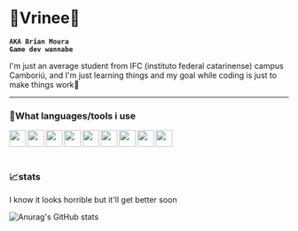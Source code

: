 # 🌌Vrinee🖤

**`AKA Brian Moura`**<br>
**`Game dev wannabe`**<br>

I'm just an average student from IFC (instituto federal catarinense) campus Camboriú, and I'm just learning things and my goal while coding is just to make things work🥶

---

### 💫What languages/tools i use
<img src="https://cdn.jsdelivr.net/gh/devicons/devicon/icons/c/c-original.svg" width="30px" align="left" padding-right="30px"  />
<img src="https://cdn.jsdelivr.net/gh/devicons/devicon/icons/csharp/csharp-original.svg" width="30px" align="left" padding-right="30px" />
<img src="https://cdn.jsdelivr.net/gh/devicons/devicon/icons/python/python-original.svg" width="30px" align="left" padding-right="30px" />
<img src="https://cdn.jsdelivr.net/gh/devicons/devicon/icons/css3/css3-original-wordmark.svg" width="30px" align="left" padding-right="30px" />
<img src="https://cdn.jsdelivr.net/gh/devicons/devicon/icons/html5/html5-original-wordmark.svg" width="30px" align="left" padding-right="30px" />
<img src="https://cdn.jsdelivr.net/gh/devicons/devicon/icons/illustrator/illustrator-line.svg" width="30px" align="left" padding-right="30px" />
<img src="https://cdn.jsdelivr.net/gh/devicons/devicon/icons/javascript/javascript-original.svg" width="30px" align="left" padding-right="30px" />
<img src="https://cdn.jsdelivr.net/gh/devicons/devicon/icons/unity/unity-original.svg" width="30px" align="left" padding-right="30px" />
<img src="https://cdn.jsdelivr.net/gh/devicons/devicon/icons/vscode/vscode-original.svg" width="30px" align="left" padding-right="30px" />
<br>
<br>


#

### 📈stats

I know it looks horrible but it'll get better soon

![Anurag's GitHub stats](https://github-readme-stats.vercel.app/api?username=vrinee&show_icons=true&theme=midnight-purple)
